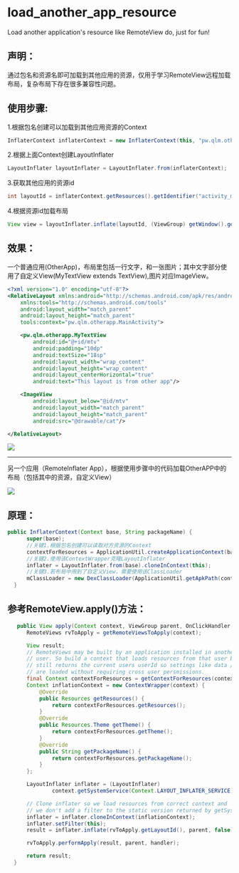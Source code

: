 # load_another_app_resource
Load another application's resource like RemoteView do,  just for fun!

## 声明：
通过包名和资源名即可加载到其他应用的资源，仅用于学习RemoteView远程加载布局，复杂布局下存在很多兼容性问题。

## 使用步骤:

1.根据包名创建可以加载到其他应用资源的Context  
```java 
InflaterContext inflaterContext = new InflaterContext(this, "pw.qlm.otherapp");
```  
2.根据上面Context创建LayoutInflater  
```java 
LayoutInflater layoutInflater = LayoutInflater.from(inflaterContext);
```  
3.获取其他应用的资源id  
```java 
int layoutId = inflaterContext.getResources().getIdentifier("activity_main", "layout", inflaterContext.getPackageName());
```   
4.根据资源id加载布局  
```java 
View view = layoutInflater.inflate(layoutId, (ViewGroup) getWindow().getDecorView(), false);
```  
## 效果：
一个普通应用(OtherApp)，布局里包括一行文字，和一张图片；其中文字部分使用了自定义View(MyTextView extends TextView),图片对应ImageView。
```xml
<?xml version="1.0" encoding="utf-8"?>
<RelativeLayout xmlns:android="http://schemas.android.com/apk/res/android"
    xmlns:tools="http://schemas.android.com/tools"
    android:layout_width="match_parent"
    android:layout_height="match_parent"
    tools:context="pw.qlm.otherapp.MainActivity">

    <pw.qlm.otherapp.MyTextView
        android:id="@+id/mtv"
        android:padding="10dp"
        android:textSize="18sp"
        android:layout_width="wrap_content"
        android:layout_height="wrap_content"
        android:layout_centerHorizontal="true"
        android:text="This layout is from other app"/>

    <ImageView
        android:layout_below="@id/mtv"
        android:layout_width="match_parent"
        android:layout_height="match_parent"
        android:src="@drawable/cat"/>

</RelativeLayout>
```
![](Screenshot_20170411-162333.png)

---

另一个应用（RemoteInflater App），根据使用步骤中的代码加载OtherAPP中的布局（包括其中的资源，自定义View）

![](Screenshot_20170411-162401.png)
    
## 原理：
  ```java
  public InflaterContext(Context base, String packageName) {
        super(base);
        //关键1.根据包名创建可以读取对方资源的Context
        contextForResources = ApplicationUtil.createApplicationContext(base, packageName);
        //关键2.使用该ContextWrapper克隆LayoutInflater
        inflater = LayoutInflater.from(base).cloneInContext(this);
        //关键3.若布局中用到了自定义View，需要使用该ClassLoader
        mClassLoader = new DexClassLoader(ApplicationUtil.getApkPath(contextForResources), getDir("dex", 0).getAbsolutePath(), getDir("so", 0).getAbsolutePath(), super.getClassLoader());
    }
  ```
  
  ## 参考RemoteView.apply()方法：
  ```java
     public View apply(Context context, ViewGroup parent, OnClickHandler handler) {
        RemoteViews rvToApply = getRemoteViewsToApply(context);

        View result;
        // RemoteViews may be built by an application installed in another
        // user. So build a context that loads resources from that user but
        // still returns the current users userId so settings like data / time formats
        // are loaded without requiring cross user persmissions.
        final Context contextForResources = getContextForResources(context);
        Context inflationContext = new ContextWrapper(context) {
            @Override
            public Resources getResources() {
                return contextForResources.getResources();
            }
            @Override
            public Resources.Theme getTheme() {
                return contextForResources.getTheme();
            }
            @Override
            public String getPackageName() {
                return contextForResources.getPackageName();
            }
        };

        LayoutInflater inflater = (LayoutInflater)
                context.getSystemService(Context.LAYOUT_INFLATER_SERVICE);

        // Clone inflater so we load resources from correct context and
        // we don't add a filter to the static version returned by getSystemService.
        inflater = inflater.cloneInContext(inflationContext);
        inflater.setFilter(this);
        result = inflater.inflate(rvToApply.getLayoutId(), parent, false);

        rvToApply.performApply(result, parent, handler);

        return result;
    }
  ```

